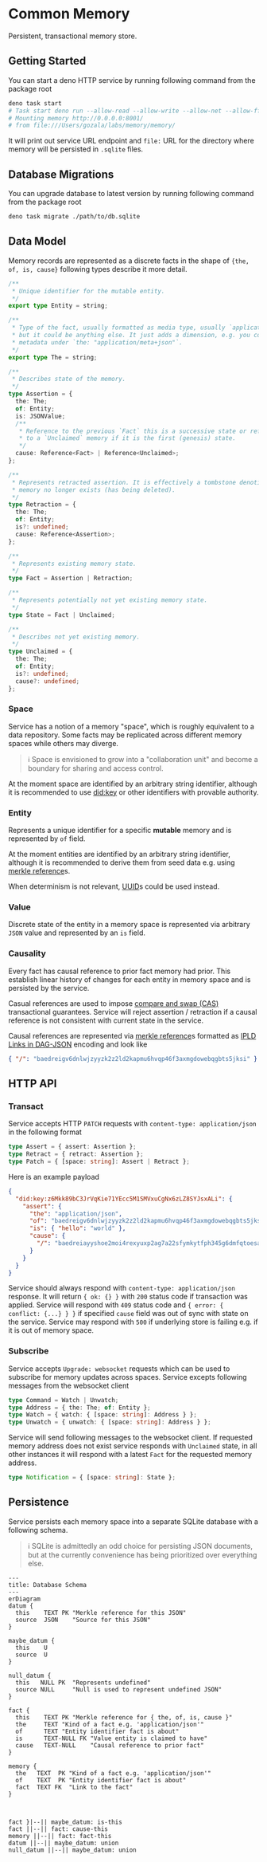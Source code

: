 # Common Memory

Persistent, transactional memory store.

## Getting Started

You can start a deno HTTP service by running following command from the package
root

```sh
deno task start
# Task start deno run --allow-read --allow-write --allow-net --allow-ffi --allow-env deno.ts
# Mounting memory http://0.0.0.0:8001/
# from file:///Users/gozala/labs/memory/memory/
```

It will print out service URL endpoint and `file:` URL for the directory where
memory will be persisted in `.sqlite` files.

## Database Migrations

You can upgrade database to latest version by running following command from the
package root

```sh
deno task migrate ./path/to/db.sqlite
```

## Data Model

Memory records are represented as a discrete facts in the shape of
`{the, of, is, cause}` following types describe it more detail.

```ts
/**
 * Unique identifier for the mutable entity.
 */
export type Entity = string;

/**
 * Type of the fact, usually formatted as media type, usually `application/json`,
 * but it could be anything else. It just adds a dimension, e.g. you could store
 * metadata under `the: "application/meta+json"`.
 */
export type The = string;

/**
 * Describes state of the memory.
 */
type Assertion = {
  the: The;
  of: Entity;
  is: JSONValue;
  /**
   * Reference to the previous `Fact` this is a successive state or reference
   * to a `Unclaimed` memory if it is the first (genesis) state.
   */
  cause: Reference<Fact> | Reference<Unclaimed>;
};

/**
 * Represents retracted assertion. It is effectively a tombstone denoting that
 * memory no longer exists (has being deleted).
 */
type Retraction = {
  the: The;
  of: Entity;
  is?: undefined;
  cause: Reference<Assertion>;
};

/**
 * Represents existing memory state.
 */
type Fact = Assertion | Retraction;

/**
 * Represents potentially not yet existing memory state.
 */
type State = Fact | Unclaimed;

/**
 * Describes not yet existing memory.
 */
type Unclaimed = {
  the: The;
  of: Entity;
  is?: undefined;
  cause?: undefined;
};
```

### Space

Service has a notion of a memory "space", which is roughly equivalent to a data
repository. Some facts may be replicated across different memory spaces while
others may diverge.

> ℹ️ Space is envisioned to grow into a "collaboration unit" and become a
> boundary for sharing and access control.

At the moment space are identified by an arbitrary string identifier, although
it is recommended to use [did:key] or other identifiers with provable authority.

### Entity

Represents a unique identifier for a specific **mutable** memory and is
represented by `of` field.

At the moment entities are identified by an arbitrary string identifier,
although it is recommended to derive them from seed data e.g. using
[merkle reference]s.

When determinism is not relevant, [UUID]s could be used instead.

### Value

Discrete state of the entity in a memory space is represented via arbitrary
`JSON` value and represented by an `is` field.

### Causality

Every fact has causal reference to prior fact memory had prior. This establish
linear history of changes for each entity in memory space and is persisted by
the service.

Casual references are used to impose [compare and swap (CAS)][CAS] transactional
guarantees. Service will reject assertion / retraction if a causal reference is
not consistent with current state in the service.

Causal references are represented via [merkle reference]s formatted as
[IPLD Links in DAG-JSON] encoding and look like

```json
{ "/": "baedreigv6dnlwjzyyzk2z2ld2kapmu6hvqp46f3axmgdowebqgbts5jksi" }
```

## HTTP API

### Transact

Service accepts HTTP `PATCH` requests with `content-type: application/json` in
the following format

```ts
type Assert = { assert: Assertion };
type Retract = { retract: Assertion };
type Patch = { [space: string]: Assert | Retract };
```

Here is an example payload

```json
{
  "did:key:z6Mkk89bC3JrVqKie71YEcc5M1SMVxuCgNx6zLZ8SYJsxALi": {
    "assert": {
      "the": "application/json",
      "of": "baedreigv6dnlwjzyyzk2z2ld2kapmu6hvqp46f3axmgdowebqgbts5jksi",
      "is": { "hello": "world" },
      "cause": {
        "/": "baedreiayyshoe2moi4rexyuxp2ag7a22sfymkytfph345g6dmfqtoesabm"
      }
    }
  }
}
```

Service should always respond with `content-type: application/json` response. It
will return `{ ok: {} }` with `200` status code if transaction was applied.
Service will respond with `409` status code and `{ error: { conflict: {...} } }`
if specified `cause` field was out of sync with state on the service. Service
may respond with `500` if underlying store is failing e.g. if it is out of
memory space.

### Subscribe

Service accepts `Upgrade: websocket` requests which can be used to subscribe for
memory updates across spaces. Service excepts following messages from the
websocket client

```ts
type Command = Watch | Unwatch;
type Address = { the: The; of: Entity };
type Watch = { watch: { [space: string]: Address } };
type Unwatch = { unwatch: { [space: string]: Address } };
```

Service will send following messages to the websocket client. If requested
memory address does not exist service responds with `Unclaimed` state, in all
other instances it will respond with a latest `Fact` for the requested memory
address.

```ts
type Notification = { [space: string]: State };
```

[did:key]: https://w3c-ccg.github.io/did-method-key/
[merkle reference]: https://github.com/Gozala/merkle-reference/blob/main/docs/spec.md
[UUID]: https://en.wikipedia.org/wiki/Universally_unique_identifier
[CAS]: https://en.wikipedia.org/wiki/Compare-and-swap
[IPLD Links in DAG-JSON]: https://ipld.io/specs/codecs/dag-json/spec/#links

## Persistence

Service persists each memory space into a separate SQLite database with a
following schema.

> ℹ️ SQLite is admittedly an odd choice for persisting JSON documents, but at
> the currently convenience has being prioritized over everything else.

```mermaid
---
title: Database Schema
---
erDiagram
datum {
  this    TEXT PK "Merkle reference for this JSON"
  source  JSON    "Source for this JSON"
}

maybe_datum {
  this    U
  source  U
}

null_datum {
  this   NULL PK  "Represents undefined"
  source NULL     "Null is used to represent undefined JSON"
}

fact {
  this    TEXT PK "Merkle reference for { the, of, is, cause }"
  the     TEXT "Kind of a fact e.g. 'application/json'"
  of      TEXT "Entity identifier fact is about"
  is      TEXT-NULL FK "Value entity is claimed to have"
  cause   TEXT-NULL    "Causal reference to prior fact"
}

memory {
  the   TEXT  PK "Kind of a fact e.g. 'application/json'"
  of    TEXT  PK "Entity identifier fact is about"
  fact  TEXT FK  "Link to the fact"
}



fact }|--|| maybe_datum: is-this
fact ||--|| fact: cause-this
memory ||--|| fact: fact-this
datum ||--|| maybe_datum: union
null_datum ||--|| maybe_datum: union
```
